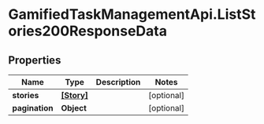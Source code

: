 # GamifiedTaskManagementApi.ListStories200ResponseData

## Properties

Name | Type | Description | Notes
------------ | ------------- | ------------- | -------------
**stories** | [**[Story]**](Story.md) |  | [optional] 
**pagination** | **Object** |  | [optional] 


